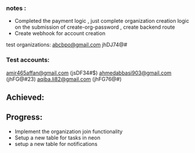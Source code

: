 ### notes :
- Completed the payment logic , just complete organization creation logic on the submission of create-org-password ,  create backend route 
- Create webhook for account creation

test organizations:
abcbpo@gmail.com  jhDJ74@#

### Test accounts:

amir465affan@gmail.com (jsDF34#$)
ahmedabbasi903@gmail.com (jhFG@#23)
aqiba.li82@gmail.com (jhFG76@#)

## Achieved:

## Progress:
- Implement the organization join functionality
- Setup a new table for tasks in neon
- setup a new table for notifications